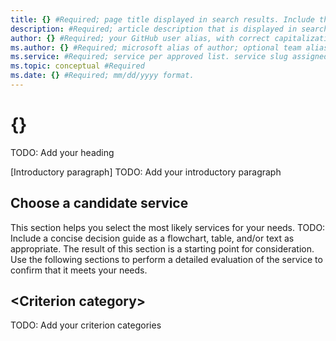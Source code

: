 ```yaml
---
title: {} #Required; page title displayed in search results. Include the brand.
description: #Required; article description that is displayed in search results.
author: {} #Required; your GitHub user alias, with correct capitalization.
ms.author: {} #Required; microsoft alias of author; optional team alias.
ms.service: #Required; service per approved list. service slug assigned to your service by ACOM.
ms.topic: conceptual #Required
ms.date: {} #Required; mm/dd/yyyy format.
---
```


<!--
Remove all the comments in this template before you sign-off or merge to the 
main branch.
This template provides the basic structure of a standard product comparison article. The comparison pattern is an article pattern that guides a customer to select the best product or service for their needs.
-->

<!-- 1. H1 -----------------------------------------------------------------------------
Required: For the H1 - that's the primary heading at the top of the article - use the format "What is <service>?"
You can also use this in the TOC if your service name doesn't cause the phrase to wrap.
-->

# {}
TODO: Add your heading

<!-- 2. Introductory paragraph ----------------------------------------------------------
Required: Start this article with an introductory paragraph. The goal is to help customers quickly determine whether the article is relevant.

Here are the details:

- Begin with a 1-2 sentence summary of the category and the use cases to which the services apply.
- Include a bulleted list with this lead-in sentence: "This article compares the following services:".
- In each bulleted item, include a link to the overview article for the service. (TODO: FOR DISCUSSION)
- Place this section immediately after the article headline (H1).
-->

[Introductory paragraph]
TODO: Add your introductory paragraph

<!-- 3. Choose a candidate service ------------------------------------------------------------
Required: Provide an H2-level section titled "Choose a candidate service".
Position this section as the first H2 in the article; that is, place it immediately after the introduction.
Begin with the text "This section helps you select the most likely services for your needs."
Include a concise decision guide as a flowchart, table, and/or text as appropriate.
End the section with the text "The result of this section is a starting point for consideration. Use the following sections to perform a detailed evaluation of the service to confirm that it meets your needs."
-->

## Choose a candidate service

This section helps you select the most likely services for your needs.
TODO: Include a concise decision guide as a flowchart, table, and/or text as appropriate.
The result of this section is a starting point for consideration. Use the following sections to perform a detailed evaluation of the service to confirm that it meets your needs.

<!-- Criterion H2s ------------------------------------------------------------------------------
Required:
Break the detailed service evaluation into criterion categories.

Here are the details:
- Write one H2 section in your article for each criterion category.
- Use the category as the H2 title for the section.
- Begin the section with a short introduction that defines the category.
- Consider including a table that summarizes how each service supports each criterion. Use one row for each criterion and one column for each service.
--->

## \<Criterion category\>
TODO: Add your criterion categories